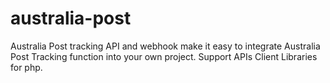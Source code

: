# australia-post
Australia Post tracking API and webhook make it easy to integrate Australia Post Tracking function into your own project. Support APIs Client Libraries for php.
